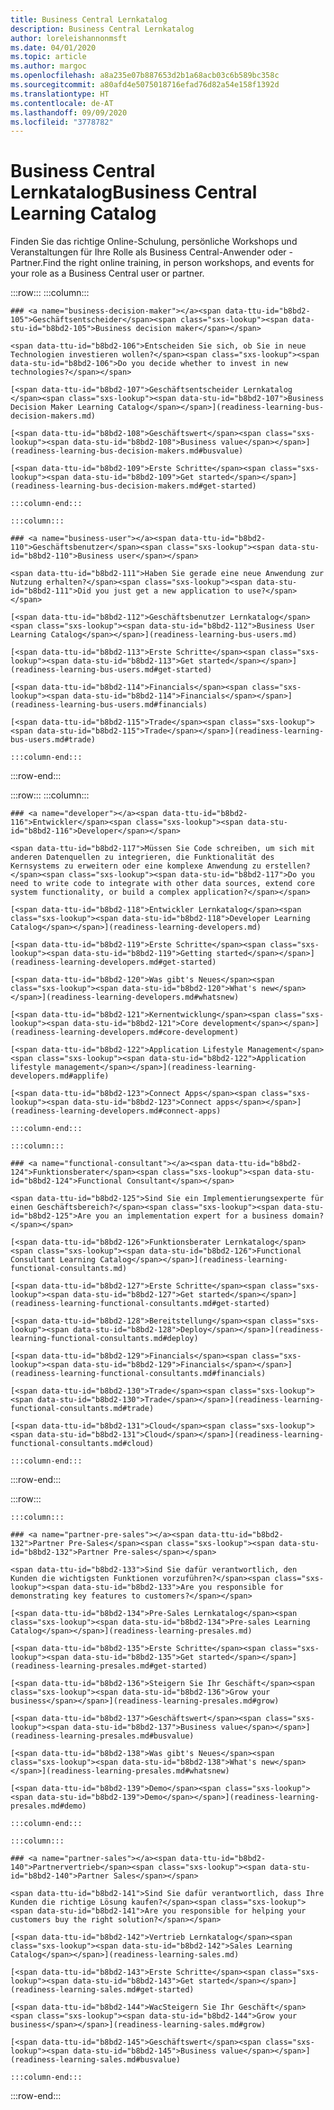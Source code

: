 ```yaml
---
title: Business Central Lernkatalog
description: Business Central Lernkatalog
author: loreleishannonmsft
ms.date: 04/01/2020
ms.topic: article
ms.author: margoc
ms.openlocfilehash: a8a235e07b887653d2b1a68acb03c6b589bc358c
ms.sourcegitcommit: a80afd4e5075018716efad76d82a54e158f1392d
ms.translationtype: HT
ms.contentlocale: de-AT
ms.lasthandoff: 09/09/2020
ms.locfileid: "3778782"
---
```

# <a name="business-central-learning-catalog"></a><span data-ttu-id="b8bd2-103">Business Central Lernkatalog</span><span class="sxs-lookup"><span data-stu-id="b8bd2-103">Business Central Learning Catalog</span></span>
<span data-ttu-id="b8bd2-104">Finden Sie das richtige Online-Schulung, persönliche Workshops und Veranstaltungen für Ihre Rolle als Business Central-Anwender oder -Partner.</span><span class="sxs-lookup"><span data-stu-id="b8bd2-104">Find the right online training, in person workshops, and events for your role as a Business Central user or partner.</span></span>

:::row:::
    :::column:::

    ### <a name="business-decision-maker"></a><span data-ttu-id="b8bd2-105">Geschäftsentscheider</span><span class="sxs-lookup"><span data-stu-id="b8bd2-105">Business decision maker</span></span>

    <span data-ttu-id="b8bd2-106">Entscheiden Sie sich, ob Sie in neue Technologien investieren wollen?</span><span class="sxs-lookup"><span data-stu-id="b8bd2-106">Do you decide whether to invest in new technologies?</span></span> 

    [<span data-ttu-id="b8bd2-107">Geschäftsentscheider Lernkatalog </span><span class="sxs-lookup"><span data-stu-id="b8bd2-107">Business Decision Maker Learning Catalog</span></span>](readiness-learning-bus-decision-makers.md)

    [<span data-ttu-id="b8bd2-108">Geschäftswert</span><span class="sxs-lookup"><span data-stu-id="b8bd2-108">Business value</span></span>](readiness-learning-bus-decision-makers.md#busvalue)

    [<span data-ttu-id="b8bd2-109">Erste Schritte</span><span class="sxs-lookup"><span data-stu-id="b8bd2-109">Get started</span></span>](readiness-learning-bus-decision-makers.md#get-started)

    :::column-end:::

    :::column:::

    ### <a name="business-user"></a><span data-ttu-id="b8bd2-110">Geschäftsbenutzer</span><span class="sxs-lookup"><span data-stu-id="b8bd2-110">Business user</span></span>

    <span data-ttu-id="b8bd2-111">Haben Sie gerade eine neue Anwendung zur Nutzung erhalten?</span><span class="sxs-lookup"><span data-stu-id="b8bd2-111">Did you just get a new application to use?</span></span> 

    [<span data-ttu-id="b8bd2-112">Geschäftsbenutzer Lernkatalog</span><span class="sxs-lookup"><span data-stu-id="b8bd2-112">Business User Learning Catalog</span></span>](readiness-learning-bus-users.md)

    [<span data-ttu-id="b8bd2-113">Erste Schritte</span><span class="sxs-lookup"><span data-stu-id="b8bd2-113">Get started</span></span>](readiness-learning-bus-users.md#get-started)

    [<span data-ttu-id="b8bd2-114">Financials</span><span class="sxs-lookup"><span data-stu-id="b8bd2-114">Financials</span></span>](readiness-learning-bus-users.md#financials)

    [<span data-ttu-id="b8bd2-115">Trade</span><span class="sxs-lookup"><span data-stu-id="b8bd2-115">Trade</span></span>](readiness-learning-bus-users.md#trade)

    :::column-end:::

:::row-end:::

:::row:::
    :::column:::

    ### <a name="developer"></a><span data-ttu-id="b8bd2-116">Entwickler</span><span class="sxs-lookup"><span data-stu-id="b8bd2-116">Developer</span></span>

    <span data-ttu-id="b8bd2-117">Müssen Sie Code schreiben, um sich mit anderen Datenquellen zu integrieren, die Funktionalität des Kernsystems zu erweitern oder eine komplexe Anwendung zu erstellen?</span><span class="sxs-lookup"><span data-stu-id="b8bd2-117">Do you need to write code to integrate with other data sources, extend core system functionality, or build a complex application?</span></span>

    [<span data-ttu-id="b8bd2-118">Entwickler Lernkatalog</span><span class="sxs-lookup"><span data-stu-id="b8bd2-118">Developer Learning Catalog</span></span>](readiness-learning-developers.md)

    [<span data-ttu-id="b8bd2-119">Erste Schritte</span><span class="sxs-lookup"><span data-stu-id="b8bd2-119">Getting started</span></span>](readiness-learning-developers.md#get-started)

    [<span data-ttu-id="b8bd2-120">Was gibt's Neues</span><span class="sxs-lookup"><span data-stu-id="b8bd2-120">What's new</span></span>](readiness-learning-developers.md#whatsnew)

    [<span data-ttu-id="b8bd2-121">Kernentwicklung</span><span class="sxs-lookup"><span data-stu-id="b8bd2-121">Core development</span></span>](readiness-learning-developers.md#core-development)

    [<span data-ttu-id="b8bd2-122">Application Lifestyle Management</span><span class="sxs-lookup"><span data-stu-id="b8bd2-122">Application lifestyle management</span></span>](readiness-learning-developers.md#applife)

    [<span data-ttu-id="b8bd2-123">Connect Apps</span><span class="sxs-lookup"><span data-stu-id="b8bd2-123">Connect apps</span></span>](readiness-learning-developers.md#connect-apps)

    :::column-end:::

    :::column:::

    ### <a name="functional-consultant"></a><span data-ttu-id="b8bd2-124">Funktionsberater</span><span class="sxs-lookup"><span data-stu-id="b8bd2-124">Functional Consultant</span></span>
    
    <span data-ttu-id="b8bd2-125">Sind Sie ein Implementierungsexperte für einen Geschäftsbereich?</span><span class="sxs-lookup"><span data-stu-id="b8bd2-125">Are you an implementation expert for a business domain?</span></span> 

    [<span data-ttu-id="b8bd2-126">Funktionsberater Lernkatalog</span><span class="sxs-lookup"><span data-stu-id="b8bd2-126">Functional Consultant Learning Catalog</span></span>](readiness-learning-functional-consultants.md)

    [<span data-ttu-id="b8bd2-127">Erste Schritte</span><span class="sxs-lookup"><span data-stu-id="b8bd2-127">Get started</span></span>](readiness-learning-functional-consultants.md#get-started)

    [<span data-ttu-id="b8bd2-128">Bereitstellung</span><span class="sxs-lookup"><span data-stu-id="b8bd2-128">Deploy</span></span>](readiness-learning-functional-consultants.md#deploy)

    [<span data-ttu-id="b8bd2-129">Financials</span><span class="sxs-lookup"><span data-stu-id="b8bd2-129">Financials</span></span>](readiness-learning-functional-consultants.md#financials)

    [<span data-ttu-id="b8bd2-130">Trade</span><span class="sxs-lookup"><span data-stu-id="b8bd2-130">Trade</span></span>](readiness-learning-functional-consultants.md#trade)

    [<span data-ttu-id="b8bd2-131">Cloud</span><span class="sxs-lookup"><span data-stu-id="b8bd2-131">Cloud</span></span>](readiness-learning-functional-consultants.md#cloud)

    :::column-end:::

:::row-end:::

:::row:::

    :::column:::

    ### <a name="partner-pre-sales"></a><span data-ttu-id="b8bd2-132">Partner Pre-Sales</span><span class="sxs-lookup"><span data-stu-id="b8bd2-132">Partner Pre-sales</span></span>

    <span data-ttu-id="b8bd2-133">Sind Sie dafür verantwortlich, den Kunden die wichtigsten Funktionen vorzuführen?</span><span class="sxs-lookup"><span data-stu-id="b8bd2-133">Are you responsible for demonstrating key features to customers?</span></span> 

    [<span data-ttu-id="b8bd2-134">Pre-Sales Lernkatalog</span><span class="sxs-lookup"><span data-stu-id="b8bd2-134">Pre-sales Learning Catalog</span></span>](readiness-learning-presales.md)

    [<span data-ttu-id="b8bd2-135">Erste Schritte</span><span class="sxs-lookup"><span data-stu-id="b8bd2-135">Get started</span></span>](readiness-learning-presales.md#get-started)

    [<span data-ttu-id="b8bd2-136">Steigern Sie Ihr Geschäft</span><span class="sxs-lookup"><span data-stu-id="b8bd2-136">Grow your business</span></span>](readiness-learning-presales.md#grow)

    [<span data-ttu-id="b8bd2-137">Geschäftswert</span><span class="sxs-lookup"><span data-stu-id="b8bd2-137">Business value</span></span>](readiness-learning-presales.md#busvalue)

    [<span data-ttu-id="b8bd2-138">Was gibt's Neues</span><span class="sxs-lookup"><span data-stu-id="b8bd2-138">What's new</span></span>](readiness-learning-presales.md#whatsnew)

    [<span data-ttu-id="b8bd2-139">Demo</span><span class="sxs-lookup"><span data-stu-id="b8bd2-139">Demo</span></span>](readiness-learning-presales.md#demo)

    :::column-end:::

    :::column:::

    ### <a name="partner-sales"></a><span data-ttu-id="b8bd2-140">Partnervertrieb</span><span class="sxs-lookup"><span data-stu-id="b8bd2-140">Partner Sales</span></span>

    <span data-ttu-id="b8bd2-141">Sind Sie dafür verantwortlich, dass Ihre Kunden die richtige Lösung kaufen?</span><span class="sxs-lookup"><span data-stu-id="b8bd2-141">Are you responsible for helping your customers buy the right solution?</span></span> 

    [<span data-ttu-id="b8bd2-142">Vertrieb Lernkatalog</span><span class="sxs-lookup"><span data-stu-id="b8bd2-142">Sales Learning Catalog</span></span>](readiness-learning-sales.md)

    [<span data-ttu-id="b8bd2-143">Erste Schritte</span><span class="sxs-lookup"><span data-stu-id="b8bd2-143">Get started</span></span>](readiness-learning-sales.md#get-started)

    [<span data-ttu-id="b8bd2-144">WacSteigern Sie Ihr Geschäft</span><span class="sxs-lookup"><span data-stu-id="b8bd2-144">Grow your business</span></span>](readiness-learning-sales.md#grow)

    [<span data-ttu-id="b8bd2-145">Geschäftswert</span><span class="sxs-lookup"><span data-stu-id="b8bd2-145">Business value</span></span>](readiness-learning-sales.md#busvalue)

    :::column-end:::

:::row-end:::
